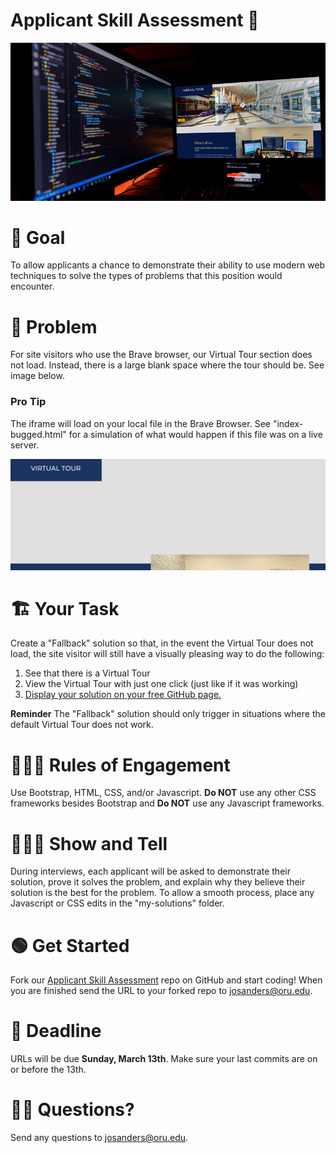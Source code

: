 # Applicant Skill Assessment 🎉

<div align="center">
    <img src="imgs/assessment-hero-2.jpg">
</div>

#  🥅 Goal
 
To allow applicants a chance to demonstrate their ability to use modern web techniques to solve the types of problems that this position would encounter.
 
# 🐛 Problem
 
For site visitors who use the Brave browser, our Virtual Tour section does not load. Instead, there is a large blank space where the tour should be. See image below. 

### Pro Tip
The iframe will load on your local file in the Brave Browser. See "index-bugged.html" for a simulation of what would happen if this file was on a live server.
 
<div align="center">
   <img src="imgs/no-tour.jpg">
</div>
 
# 🏗 Your Task
 
Create a "Fallback" solution so that, in the event the Virtual Tour does not load, the site visitor will still have a visually pleasing way to do the following:
<ol>
  <li>See that there is a Virtual Tour</li>
  <li>View the Virtual Tour with just one click (just like if it was working)</li>
  <li><a href="https://docs.github.com/en/pages/quickstart">Display your solution on your free GitHub page.</a></li>
</ol>
 
**Reminder** The "Fallback" solution should only trigger in situations where the default Virtual Tour does not work.
# 🧑🏽‍⚖️ Rules of Engagement
 
Use Bootstrap, HTML, CSS, and/or Javascript. **Do NOT** use any other CSS frameworks besides Bootstrap and **Do NOT** use any Javascript frameworks.
 
# 👩🏽‍🏫 Show and Tell
During interviews, each applicant will be asked to demonstrate their solution, prove it solves the problem, and explain why they believe their solution is the best for the problem. To allow a smooth process, place any Javascript or CSS edits in the "my-solutions" folder.

# 🟢 Get Started
Fork our <a href="https://github.com/orumarketing/applicant-skill-assessment">Applicant Skill Assessment</a> repo on GitHub and start coding! When you are finished send the URL to your forked repo to josanders@oru.edu. 

# 🏁 Deadline
URLs will be due **Sunday, March 13th**. Make sure your last commits are on or before the 13th.

# 🙋🏻 Questions?
Send any questions to josanders@oru.edu.